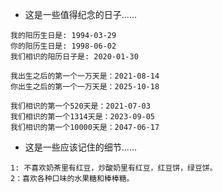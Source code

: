 * 这是一些值得纪念的日子......  

``` text
我的阳历生日是: 1994-03-29
你的阳历生日是: 1998-06-02
我们相识的阳历日子是: 2020-01-30

我出生之后的第一个一万天是：2021-08-14
你出生之后的第一个一万天是：2025-10-18

我们相识的第一个520天是：2021-07-03
我们相识的第一个1314天是：2023-09-05
我们相识的第一个10000天是：2047-06-17
```

* 这是一些应该记住的细节......  

``` text
1: 不喜欢奶茶里有红豆，炒酸奶里有红豆，红豆饼，绿豆饼。
2：喜欢各种口味的水果糖和棒棒糖。
```
